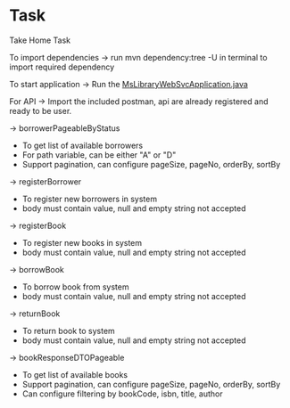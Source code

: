 # Task
Take Home Task

To import dependencies -> run mvn dependency:tree -U in terminal to import required dependency

To start application -> Run the [MsLibraryWebSvcApplication.java](src%2Fmain%2Fjava%2Fcom%2Fms%2Flibrary%2Fsvc%2FMsLibraryWebSvcApplication.java)

For API -> Import the included postman, api are already registered and ready to be user.


-> borrowerPageableByStatus
- To get list of available borrowers
- For path variable, can be either "A" or "D"
- Support pagination, can configure pageSize, pageNo, orderBy, sortBy

-> registerBorrower
- To register new borrowers in system
- body must contain value, null and empty string not accepted

-> registerBook
- To register new books in system
- body must contain value, null and empty string not accepted

-> borrowBook
- To borrow book from system
- body must contain value, null and empty string not accepted

-> returnBook
- To return book to system
- body must contain value, null and empty string not accepted

-> bookResponseDTOPageable
- To get list of available books
- Support pagination, can configure pageSize, pageNo, orderBy, sortBy
- Can configure filtering by bookCode, isbn, title, author